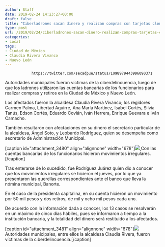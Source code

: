 ```yaml
---
author: Staff
date: 2019-02-24 14:23:27+00:00
draft: false
title: "Ciberladrones sacan dinero y realizan compras con tarjetas clonadas"
type: post
url: /2019/02/24/ciberladrones-sacan-dinero-realizan-compras-tarjetas-clonadas/
categories:
- Local
tags:
- Ciudad de México
- Claudia Rivera Vivanco
- Nuevo León
---
```



				https://twitter.com/secadpue/status/1098979443996090371

Autoridades municipales fueron víctimas de la ciberdelincuencia, luego de que los ladrones utilizaron las cuentas bancarias de los funcionarios para realizar compras y retiros en la Ciudad de México y Nuevo León.

Los afectados fueron la alcaldesa Claudia Rivera Vivanco; los regidores Carmen Palma, Libertad Aguirre, Ana María Martínez, Isabel Cortés, Silvia Tanús, Edson Cortés, Eduardo Covián, Iván Herrera, Enrique Guevara e Iván Camacho.

También resultaron con afectaciones en su dinero el secretario particular de la alcaldesa, Ángel Soto, y Leobardo Rodríguez, quien se desempeña como secretario de Administración Municipal.

[caption id="attachment_3480" align="alignnone" width="678"][![](/uploads/2019/02/Clonan1.jpg)
](/uploads/2019/02/Clonan1.jpg) Con las cuentas bancarias de los funcionarios hicieron movimientos irregulares.[/caption]

Tras enterarse de lo sucedido, fue Rodríguez Juárez quien dio a conocer que los movimientos irregulares se hicieron el jueves, por lo que ya presentaron las querellas correspondientes ante el banco que lleva la nómina municipal, Banorte.

En el caso de la presidenta capitalina, en su cuenta hicieron un movimiento por 50 mil pesos y dos retiros, de mil y ocho mil pesos cada uno.

De acuerdo con la información dada a conocer, los 13 casos se resolverán en un máximo de cinco días hábiles, pues se informaron a tiempo a la institución bancaria, y la totalidad del dinero será restituido a los afectados.

[caption id="attachment_3481" align="alignnone" width="678"][![](/uploads/2019/02/Clonan2.jpg)
](/uploads/2019/02/Clonan2.jpg) Autoridades municipales, entre ellos la alcaldesa Claudia Rivera, fueron víctimas de la ciberdelincuencia.[/caption]		
